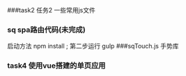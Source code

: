 ###task2 任务2
 一些常用js文件
### sq spa路由代码(未完成)
   启动方法 npm install ; 第二步运行 gulp
###sqTouch.js 手势库
### task4 使用vue搭建的单页应用
